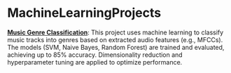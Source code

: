 # MachineLearningProjects
[**Music Genre Classification**](https://github.com/shreyakabra/MachineLearningProjects/blob/main/MusicGenreClassification.ipynb): 
This project uses machine learning to classify music tracks into genres based on extracted audio features (e.g., MFCCs). The models (SVM, Naive Bayes, Random Forest) are trained and evaluated, achieving up to 85% accuracy. Dimensionality reduction and hyperparameter tuning are applied to optimize performance.
